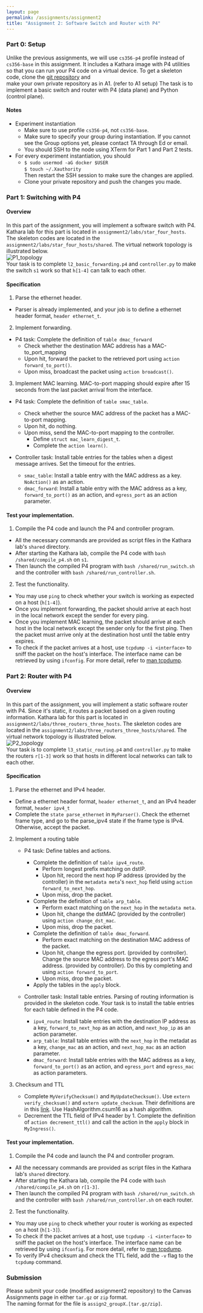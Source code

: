 ```yaml
---
layout: page
permalink: /assignments/assignment2
title: "Assignment 2: Software Switch and Router with P4"
---
```


### Part 0: Setup
Unlike the previous assignments, we will use `cs356-p4` profile instead of `cs356-base` in this assignment.
It includes a Kathara image with P4 utilities so that you can run your P4 code on a virtual device. 
To get a skeleton code, clone the [git repository](https://github.com/utcs356/assignment2.git) and   
make your own private repository as in A1. (refer to A1 setup)
The task is to implement a basic switch and router with P4 (data plane) and Python (control plane).

#### Notes
* Experiment instantiation
    * Make sure to use profile `cs356-p4`, not `cs356-base`.
    * Make sure to specify your group during instantiation. If you cannot see the Group options yet, please contact TA through Ed or email.
    * You should SSH to the node using XTerm for Part 1 and Part 2 tests.
* For every experiment instantiation, you should
    * `$ sudo usermod -aG docker $USER`   
    `$ touch ~/.Xauthority`  
    Then restart the SSH session to make sure the changes are applied.
    * Clone your private repository and push the changes you made.

### Part 1: Switching with P4
#### Overview 
In this part of the assignment, you will implement a software switch with P4. Kathara lab for this part is located in `assignment2/labs/star_four_hosts`. The skeleton codes are located in the `assignment2/labs/star_four_hosts/shared`. The virtual network topology is illustrated below.  
![P1_topology]({{site.baseurl}}/assets/img/assignments/assignment2/P1_topology.png)    
Your task is to complete `l2_basic_forwarding.p4` and `controller.py` to make the switch `s1` work so that `h[1-4]` can talk to each other.

#### Specification
1. Parse the ethernet header.
* Parser is already implemented, and your job is to define a ethernet header format, `header ethernet_t`.

2. Implement forwarding.
* P4 task: Complete the definition of `table dmac_forward`
    * Check whether the destination MAC address has a MAC-to_port_mapping
    * Upon hit, forward the packet to the retrieved port using `action forward_to_port()`.
    * Upon miss, broadcast the packet using `action broadcast()`.

3. Implement MAC learning. MAC-to-port mapping should expire after 15 seconds from the last packet arrival from the interface.
* P4 task: Complete the definition of `table smac_table`.
    * Check whether the source MAC address of the packet has a MAC-to-port mapping.
    * Upon hit, do nothing.
    * Upon miss, send the MAC-to-port mapping to the controller.
        * Define `struct mac_learn_digest_t`.  
        * Complete the `action learn()`.

* Controller task: Install table entries for the tables when a digest message arrives. Set the timeout for the entries.
    * `smac_table`: Install a table entry with the MAC address as a key. `NoAction()` as an action.
    * `dmac_forward`: Install a table entry with the MAC address as a key, `forward_to_port()` as an action, and `egress_port` as an action parameter.

#### Test your implementation.
1.  Compile the P4 code and launch the P4 and controller program.  
* All the necessary commands are provided as script files in the Kathara lab's `shared` directory. 
* After starting the Kathara lab, compile the P4 code with `bash /shared/compile_p4.sh` on `s1`. 
* Then launch the compiled P4 program with `bash /shared/run_switch.sh` and the controller with `bash /shared/run_controller.sh`.  
2. Test the functionality.   
* You may use `ping` to check whether your switch is working as expected on a host (`h[1-4]`).  
* Once you implement forwarding, the packet should arrive at each host in the local network except the sender for every ping.
* Once you implement MAC learning, the packet should arrive at each host in the local network except the sender only for the first ping. Then the packet must arrive only at the destination host until the table entry expires.
* To check if the packet arrives at a host, use `tcpdump -i <interface>` to sniff the packet on the host's interface. The interface name can be retrieved by using `ifconfig`. For more detail, refer to [man tcpdump](https://www.tcpdump.org/manpages/tcpdump.1.html).

### Part 2: Router with P4
#### Overview 
In this part of the assignment, you will implement a static software router with P4. Since it's static, it routes a packet based on a given routing information. Kathara lab for this part is located in `assignment2/labs/three_routers_three_hosts`. The skeleton codes are located in the `assignment2/labs/three_routers_three_hosts/shared`. The virtual network topology is illustrated below.  
![P2_topology]({{site.baseurl}}/assets/img/assignments/assignment2/P2_topology.png)    
Your task is to complete `l3_static_routing.p4` and `controller.py` to make the routers `r[1-3]` work so that hosts in different local networks can talk to each other.
#### Specification
1. Parse the ethernet and IPv4 header.
* Define a ethernet header format, `header ethernet_t`, and an IPv4 header format, `header ipv4_t`
* Complete the `state parse_ethernet` in `MyParser()`. Check the ethernet frame type, and go to the parse_ipv4 state if the frame type is IPv4. Otherwise, accept the packet.
2. Implement a routing table
    * P4 task: Define tables and actions.
        * Complete the definition of `table ipv4_route`. 
            * Perform longest prefix matching on dstIP.
            * Upon hit, record the next hop IP address (provided by the controller) in the `metadata meta`'s `next_hop` field using `action forward_to_next_hop`.
            * Upon miss, drop the packet.
        * Complete the definition of `table arp_table`.
            * Perform exact matching on the `next_hop` in the `metadata meta`.
            * Upon hit, change the dstMAC (provided by the controller) using `action change_dst_mac`.
            * Upon miss, drop the packet.
        * Complete the definition of `table dmac_forward`.
            * Perform exact matching on the destination MAC address of the packet.
            * Upon hit, change the egress port. (provided by controller). Change the source MAC address to the egress port's MAC address. (provided by controller). Do this by completing and using `action forward_to_port`.
            * Upon miss, drop the packet.
        * Apply the tables in the `apply` block.
        
    * Controller task: Install table entries.
    Parsing of routing information is provided in the skeleton code. Your task is to install the table entries for each table defined in the P4 code.
        * `ipv4_route`: Install table entries with the destination IP address as a key, `forward_to_next_hop` as an action, and `next_hop_ip` as an action parameter.
        * `arp_table`: Install table entries with the `next_hop` in the metadat as a key, `change_mac` as an action, and `next_hop_mac` as an action parameter.
        * `dmac_forward`: Install table entries with the MAC address as a key, `forward_to_port()` as an action, and `egress_port` and `egress_mac` as action parameters.

3. Checksum and TTL
    * Complete `MyVerifyChecksum()` and `MyUpdateChecksum()`. Use `extern verify_checksum()` and `extern update_checksum`. Their definitions are in this [link](https://github.com/p4lang/p4c/blob/main/p4include/v1model.p4). Use HashAlgorithm.csum16 as a hash algorithm.
    * Decrement the TTL field of IPv4 header by 1. Complete the definition of `action decrement_ttl()` and call the action in the `apply` block in `MyIngress()`.

#### Test your implementation.
1. Compile the P4 code and launch the P4 and controller program.  
* All the necessary commands are provided as script files in the Kathara lab's `shared` directory. 
* After starting the Kathara lab, compile the P4 code with `bash /shared/compile_p4.sh` on `r[1-3]`. 
* Then launch the compiled P4 program with `bash /shared/run_switch.sh` and the controller with `bash /shared/run_controller.sh` on each router.  
2. Test the functionality.
* You may use `ping` to check whether your router is working as expected on a host (`h[1-3]`).  
* To check if the packet arrives at a host, use `tcpdump -i <interface>` to sniff the packet on the host's interface. The interface name can be retrieved by using `ifconfig`. For more detail, refer to [man tcpdump](https://www.tcpdump.org/manpages/tcpdump.1.html).
* To verify IPv4 checksum and check the TTL field, add the `-v` flag to the `tcpdump` command.

### Submission
Please submit your code (modified assignment2 repository) to the Canvas Assignments page in either `tar.gz` or `zip` format.  
The naming format for the file is `assign2_groupX.[tar.gz/zip]`.